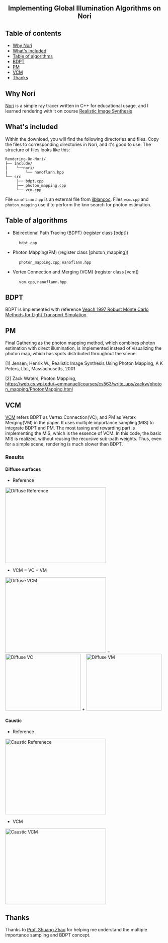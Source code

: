 <h2 align="center">Implementing Global Illumination Algorithms on Nori</h2>


## Table of contents
- [Why Nori](#why-nori)
- [What's included](#whats-included)
- [Table of algorithms](#table-of-algorithms)
- [BDPT](#bdpt)
- [PM](#pm)
- [VCM](#vcm)
- [Thanks](#thanks)

## Why Nori
[Nori](https://github.com/wjakob/nori) is a simple ray tracer written in C++ for educational usage, and I learned rendering with it on course [Realistic Image Synthesis](https://www.ics.uci.edu/~shz/courses/cs295/)

## What's included

Within the download, you will find the following directories and files. Copy the files to corresponding directories in Nori, and it's good to use. The structure of files looks like this: 

```text
Rendering-On-Nori/
├── include/
|    └──nori/
|        └── nanoflann.hpp
└── src
     ├── bdpt.cpp
     ├── photon_mapping.cpp
     └── vcm.cpp
```
File `nanoflann.hpp` is an external file from [jlblancoc](https://github.com/jlblancoc/nanoflann/blob/master/include/nanoflann.hpp). Files `vcm.cpp` and `photon_mapping` use it to perform the knn search for photon estimation.

## Table of algorithms
- Bidirectional Path Tracing (BDPT) (register class [bdpt])

  &nbsp;&nbsp;&nbsp;&nbsp;&nbsp;`bdpt.cpp`
- Photon Mapping(PM) (register class [photon_mapping])

  &nbsp;&nbsp;&nbsp;&nbsp;&nbsp;`photon_mapping.cpp`, `nanoflann.hpp`
- Vertex Connection and Merging (VCM) (register class [vcm])

  &nbsp;&nbsp;&nbsp;&nbsp;&nbsp;`vcm.cpp`, `nanoflann.hpp`

## BDPT
BDPT is implemented with reference [Veach 1997 Robust Monte Carlo Methods for Light Transport Simulation](http://graphics.stanford.edu/papers/veach_thesis/).
## PM
Final Gathering as the photon mapping method, which combines photon estimation with direct illumination, is implemented instead of visualizing the photon map, which has spots distributed throughout the scene.

[1]	Jensen, Henrik W., Realistic Image Synthesis Using Photon Mapping, A K Peters, Ltd., Massachusetts, 2001

[2] Zack Waters, Photon Mapping, https://web.cs.wpi.edu/~emmanuel/courses/cs563/write_ups/zackw/photon_mapping/PhotonMapping.html
## VCM
[VCM](http://www.smallvcm.com/) refers BDPT as Vertex Connection(VC), and PM as Vertex Merging(VM) in the paper. It uses multiple importance sampling(MIS) to integrate BDPT and PM. The most taxing and rewarding part is implementing the MIS, which is the essence of VCM. In this code, the basic MIS is realized, without reusing the recursive  sub-path weights. Thus, even for a simple scene, rendering is much slower than BDPT.

### Results
#### Diffuse surfaces
- Reference

<img src="https://www.ics.uci.edu/~zhanhanl/images/vcm/diffuse_ref.png" alt="Diffuse Reference" width=320 height=240>

- VCM = VC + VM

<img src="https://www.ics.uci.edu/~zhanhanl/images/vcm/diffuse_vcm.png" alt="Diffuse VCM" width=320 height=240>&nbsp;=&nbsp;<img src="https://www.ics.uci.edu/~zhanhanl/images/vcm/diffuse_vc.png" alt="Diffuse VC" width=240 height=180>&nbsp;+&nbsp;<img src="https://www.ics.uci.edu/~zhanhanl/images/vcm/diffuse_vm.png" alt="Diffuse VM" width=240 height=180>


#### Caustic
- Reference

<img src="https://www.ics.uci.edu/~zhanhanl/images/vcm/caustic_ref.png" alt="Caustic Referenece" width=320 height=240>

- VCM

<img src="https://www.ics.uci.edu/~zhanhanl/images/vcm/caustic_vcm.png" alt="Caustic VCM" width=320 height=240>

## Thanks
Thanks to [Prof. Shuang Zhao](www.shuangz.com) for helping me understand the multiple importance sampling and BDPT concept.


 
